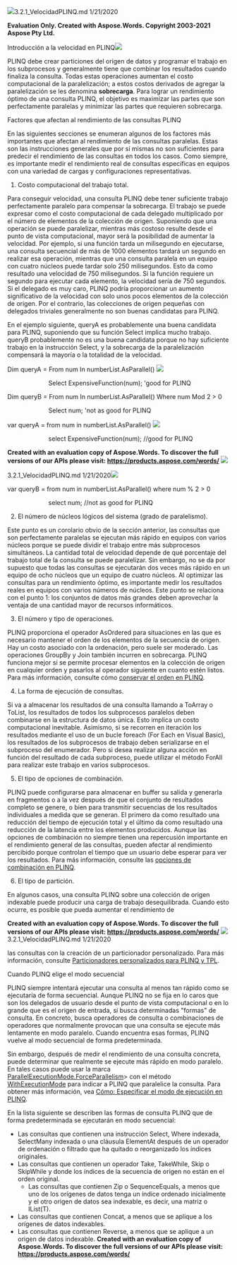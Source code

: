﻿![](1.2.1\_VelocidadPLINQ.001.png)3.2.1\_VelocidadPLINQ.md 1/21/2020

**Evaluation Only. Created with Aspose.Words. Copyright 2003-2021 Aspose Pty Ltd.**

Introducción a la velocidad en PLINQ![](1.2.1\_VelocidadPLINQ.002.png)

PLINQ debe crear particiones del origen de datos y programar el trabajo en los subprocesos y generalmente tiene que combinar los resultados cuando finaliza la consulta. Todas estas operaciones aumentan el costo computacional de la paralelización; a estos costos derivados de agregar la paralelización se les denomina **sobrecarga**. Para lograr un rendimiento óptimo de una consulta PLINQ, el objetivo es maximizar las partes que son perfectamente paralelas y minimizar las partes que requieren sobrecarga.

Factores que afectan al rendimiento de las consultas PLINQ

En las siguientes secciones se enumeran algunos de los factores más importantes que afectan al rendimiento de las consultas paralelas. Estas son las instrucciones generales que por sí mismas no son suficientes para predecir el rendimiento de las consultas en todos los casos. Como siempre, es importante medir el rendimiento real de consultas específicas en equipos con una variedad de cargas y configuraciones representativas.

1. Costo computacional del trabajo total.

Para conseguir velocidad, una consulta PLINQ debe tener suficiente trabajo perfectamente paralelo para compensar la sobrecarga. El trabajo se puede expresar como el costo computacional de cada delegado multiplicado por el número de elementos de la colección de origen. Suponiendo que una operación se puede paralelizar, mientras más costoso resulte desde el punto de vista computacional, mayor será la posibilidad de aumentar la velocidad. Por ejemplo, si una función tarda un milisegundo en ejecutarse, una consulta secuencial de más de 1000 elementos tardará un segundo en realizar esa operación, mientras que una consulta paralela en un equipo con cuatro núcleos puede tardar solo 250 milisegundos. Esto da como resultado una velocidad de 750 milisegundos. Si la función requiere un segundo para ejecutar cada elemento, la velocidad sería de 750 segundos. Si el delegado es muy caro, PLINQ podría proporcionar un aumento significativo de la velocidad con solo unos pocos elementos de la colección de origen. Por el contrario, las colecciones de origen pequeñas con delegados triviales generalmente no son buenas candidatas para PLINQ.

En el ejemplo siguiente, queryA es probablemente una buena candidata para PLINQ, suponiendo que su función Select implica mucho trabajo. queryB probablemente no es una buena candidata porque no hay suficiente trabajo en la instrucción Select, y la sobrecarga de la paralelización compensará la mayoría o la totalidad de la velocidad.

Dim queryA = From num In numberList.AsParallel()   ![](1.2.1\_VelocidadPLINQ.003.png)

`             `Select ExpensiveFunction(num); 'good for PLINQ   

Dim queryB = From num In numberList.AsParallel()                Where num Mod 2 > 0   

`             `Select num; 'not as good for PLINQ  

var queryA = from num in numberList.AsParallel()   ![](1.2.1\_VelocidadPLINQ.004.png)

`             `select ExpensiveFunction(num); //good for PLINQ   

**Created with an evaluation copy of Aspose.Words. To discover the full versions of our APIs please visit: https://products.aspose.com/words/**
![](1.2.1\_VelocidadPLINQ.001.png)

3.2.1\_VelocidadPLINQ.md 1/21/2020![](1.2.1\_VelocidadPLINQ.005.png)

var queryB = from num in numberList.AsParallel()                where num % 2 > 0   

`             `select num; //not as good for PLINQ  

2. El número de núcleos lógicos del sistema (grado de paralelismo).

Este punto es un corolario obvio de la sección anterior, las consultas que son perfectamente paralelas se ejecutan más rápido en equipos con varios núcleos porque se puede dividir el trabajo entre más subprocesos simultáneos. La cantidad total de velocidad depende de qué porcentaje del trabajo total de la consulta se puede paralelizar. Sin embargo, no se da por supuesto que todas las consultas se ejecutarán dos veces más rápido en un equipo de ocho núcleos que un equipo de cuatro núcleos. Al optimizar las consultas para un rendimiento óptimo, es importante medir los resultados reales en equipos con varios números de núcleos. Este punto se relaciona con el punto 1: los conjuntos de datos más grandes deben aprovechar la ventaja de una cantidad mayor de recursos informáticos.

3. El número y tipo de operaciones.

PLINQ proporciona el operador AsOrdered para situaciones en las que es necesario mantener el orden de los elementos de la secuencia de origen. Hay un costo asociado con la ordenación, pero suele ser moderado. Las operaciones GroupBy y Join también incurren en sobrecarga. PLINQ funciona mejor si se permite procesar elementos en la colección de origen en cualquier orden y pasarlos al operador siguiente en cuanto estén listos. Para más información, consulte cómo [conservar el orden en PLINQ](https://docs.microsoft.com/es-es/dotnet/standard/parallel-programming/order-preservation-in-plinq).

4. La forma de ejecución de consultas.

Si va a almacenar los resultados de una consulta llamando a ToArray o ToList, los resultados de todos los subprocesos paralelos deben combinarse en la estructura de datos única. Esto implica un costo computacional inevitable. Asimismo, si se recorren en iteración los resultados mediante el uso de un bucle foreach (For Each en Visual Basic), los resultados de los subprocesos de trabajo deben serializarse en el subproceso del enumerador. Pero si desea realizar alguna acción en función del resultado de cada subproceso, puede utilizar el método ForAll para realizar este trabajo en varios subprocesos.

5. El tipo de opciones de combinación.

PLINQ puede configurarse para almacenar en buffer su salida y generarla en fragmentos o a la vez después de que el conjunto de resultados completo se genere, o bien para transmitir secuencias de los resultados individuales a medida que se generan. El primero da como resultado una reducción del tiempo de ejecución total y el último da como resultado una reducción de la latencia entre los elementos producidos. Aunque las opciones de combinación no siempre tienen una repercusión importante en el rendimiento general de las consultas, pueden afectar al rendimiento percibido porque controlan el tiempo que un usuario debe esperar para ver los resultados. Para más información, consulte las [opciones de combinación en PLINQ](https://docs.microsoft.com/es-es/dotnet/standard/parallel-programming/merge-options-in-plinq).

6. El tipo de partición.

En algunos casos, una consulta PLINQ sobre una colección de origen indexable puede producir una carga de trabajo desequilibrada. Cuando esto ocurre, es posible que pueda aumentar el rendimiento de

**Created with an evaluation copy of Aspose.Words. To discover the full versions of our APIs please visit: https://products.aspose.com/words/**
![](1.2.1\_VelocidadPLINQ.001.png)3.2.1\_VelocidadPLINQ.md 1/21/2020

las consultas con la creación de un particionador personalizado. Para más información, consulte [Particionadores personalizados para PLINQ y TPL](https://docs.microsoft.com/es-es/dotnet/standard/parallel-programming/custom-partitioners-for-plinq-and-tpl).

Cuando PLINQ elige el modo secuencial

PLINQ siempre intentará ejecutar una consulta al menos tan rápido como se ejecutaría de forma secuencial. Aunque PLINQ no se fija en lo caros que son los delegados de usuario desde el punto de vista computacional o en lo grande que es el origen de entrada, sí busca determinadas "formas" de consulta. En concreto, busca operadores de consulta o combinaciones de operadores que normalmente provocan que una consulta se ejecute más lentamente en modo paralelo. Cuando encuentra esas formas, PLINQ vuelve al modo secuencial de forma predeterminada.

Sin embargo, después de medir el rendimiento de una consulta concreta, puede determinar que realmente se ejecute más rápido en modo paralelo. En tales casos puede usar la marca [ParallelExecutionMode.ForceParallelism](https://docs.microsoft.com/es-es/dotnet/api/system.linq.parallelexecutionmode#System_Linq_ParallelExecutionMode_ForceParallelism)> con el método [WithExecutionMode](https://docs.microsoft.com/es-es/dotnet/api/system.linq.parallelenumerable.withexecutionmode) para indicar a PLINQ que paralelice la consulta. Para obtener más información, vea [Cómo: Especificar el modo de ejecución en PLINQ](https://docs.microsoft.com/es-es/dotnet/standard/parallel-programming/how-to-specify-the-execution-mode-in-plinq).

En la lista siguiente se describen las formas de consulta PLINQ que de forma predeterminada se ejecutarán en modo secuencial:

- Las consultas que contienen una instrucción Select, Where indexada, SelectMany indexada o una cláusula ElementAt después de un operador de ordenación o filtrado que ha quitado o reorganizado los índices originales.
- Las consultas que contienen un operador Take, TakeWhile, Skip o SkipWhile y donde los índices de la secuencia de origen no están en el orden original.
  - Las consultas que contienen Zip o SequenceEquals, a menos que uno de los orígenes de datos tenga un índice ordenado inicialmente y el otro origen de datos sea indexable, es decir, una matriz o IList(T).
- Las consultas que contienen Concat, a menos que se aplique a los orígenes de datos indexables.
- Las consultas que contienen Reverse, a menos que se aplique a un origen de datos indexable.
**Created with an evaluation copy of Aspose.Words. To discover the full versions of our APIs please visit: https://products.aspose.com/words/**
